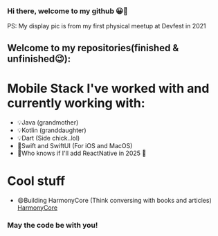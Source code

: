 ### Hi there, welcome to my github  😀👋
PS: My display pic is from my first physical meetup at Devfest in 2021

## Welcome to my repositories(finished & unfinished😉): 
# Mobile Stack I've worked with and currently working with:
- 💡Java (grandmother)
- 💡Kotlin (granddaughter)
- 💡Dart (Side chick..lol)
- 🫡Swift and SwiftUI (For iOS and MacOS)
- 🫠Who knows if I'll add ReactNative in 2025 🤫

  
# Cool stuff
- 😄Building HarmonyCore (Think conversing with books and articles) [HarmonyCore]

### May the code be with you!





[HarmonyCore]: https://github.com/Johnosezele/HarmonyCore
